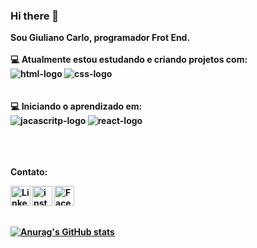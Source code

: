 ### Hi there 👋

<B>Sou Giuliano  Carlo, programador Frot End. <br><br>
💻 Atualmente estou estudando e criando projetos com:<B>
<br>
  <img src="https://img.shields.io/badge/HTML5-E34F26?style=for-the-badge&logo=html5&logoColor=white" alt="html-logo" />
  <img src="https://img.shields.io/badge/CSS3-1572B6?style=for-the-badge&logo=css3&logoColor=white" whidt="22px" alt="css-logo" />
<br><br><br>
💻 Iniciando o aprendizado em:
<br>
  <img src="https://img.shields.io/badge/JavaScript-F7DF1E?style=for-the-badge&logo=javascript&logoColor=black" alt="jacascritp-logo" />
  <img src="https://img.shields.io/badge/React-20232A?style=for-the-badge&logo=react&logoColor=61DAFB" alt="react-logo" />
  <br><br><br><br>
  
  <B>Contato:<B>
  <p>
  
  <a> 
  <a href="https://www.linkedin.com/in/giulianocarlo88/">
  <img align="left" alt="Linkedin" width="32px" src="https://cdn-icons-png.flaticon.com/512/3938/3938061.png"/>
  </a>
                                                     
  <a>
  <a href="https://www.instagram.com/giuliano_carlo/">
  <img align="left" alt="instagram" width="32px" src="https://cdn-icons-png.flaticon.com/512/3938/3938051.png" whidt="22px" /> 
  </a> 
    
  <a>
  <a href="https://www.facebook.com/giuliano.carlo">
  <img align="left" alt="Facebook" width="32px" src="https://cdn-icons-png.flaticon.com/512/3938/3938034.png"/>
  </a>
                                                                                                             
  </p>
  
  <br><br><br>
  
  [![Anurag's GitHub stats](https://github-readme-stats.vercel.app/api?username=giulianocarl)](https://github.com/anuraghazra/github-readme-stats)
  
  
  
  
